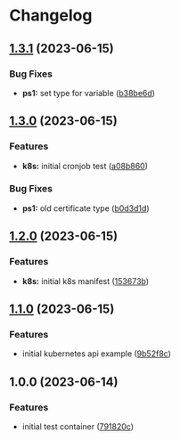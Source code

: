 # Changelog

## [1.3.1](https://github.com/roberthstrand/psconf23/compare/v1.3.0...v1.3.1) (2023-06-15)


### Bug Fixes

* **ps1:** set type for variable ([b38be6d](https://github.com/roberthstrand/psconf23/commit/b38be6d6dcefb1628cd60a5ef7b3f337ad7f8161))

## [1.3.0](https://github.com/roberthstrand/psconf23/compare/v1.2.0...v1.3.0) (2023-06-15)


### Features

* **k8s:** initial cronjob test ([a08b860](https://github.com/roberthstrand/psconf23/commit/a08b8605f4ac63b3eec99cce65197e6eb5156edf))

### Bug Fixes

* **ps1:** old certificate type ([b0d3d1d](https://github.com/roberthstrand/psconf23/commit/b0d3d1d48364c31af991e3f7d93508c125ac02e8))

## [1.2.0](https://github.com/roberthstrand/psconf23/compare/v1.1.0...v1.2.0) (2023-06-15)


### Features

* **k8s:** initial k8s manifest ([153673b](https://github.com/roberthstrand/psconf23/commit/153673bad1b16fb0c742518c5e0d57b8048c0452))

## [1.1.0](https://github.com/roberthstrand/psconf23/compare/v1.0.0...v1.1.0) (2023-06-15)


### Features

* initial kubernetes api example ([9b52f8c](https://github.com/roberthstrand/psconf23/commit/9b52f8c4df0ba8bf51d5a63d03176d2ebef2217f))

## 1.0.0 (2023-06-14)


### Features

* initial test container ([791820c](https://github.com/roberthstrand/psconf23/commit/791820c8c06d6d0abf2af1f1b11d5874573893c7))

